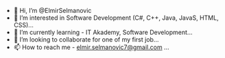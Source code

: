 - 👋 Hi, I’m @ElmirSelmanovic
- 👀 I’m interested in Software Development (C#, C++, Java, JavaS, HTML, CSS)...
- 🌱 I’m currently learning - IT Akademy, Software Development...
- 💞️ I’m looking to collaborate for one of my first job...
- 📫 How to reach me - elmir.selmanovic7@gmail.com ...

<!---
ElmirSelmanovic/ElmirSelmanovic is a ✨ special ✨ repository because its `README.md` (this file) appears on your GitHub profile.
You can click the Preview link to take a look at your changes.
--->
